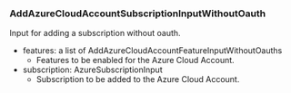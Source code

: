 ### AddAzureCloudAccountSubscriptionInputWithoutOauth
Input for adding a subscription without oauth.

- features: a list of AddAzureCloudAccountFeatureInputWithoutOauths
  - Features to be enabled for the Azure Cloud Account.
- subscription: AzureSubscriptionInput
  - Subscription to be added to the Azure Cloud Account.
